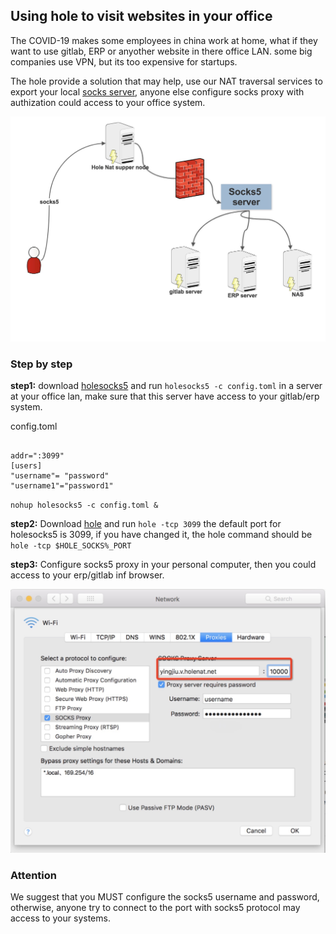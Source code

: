 ## Using hole to visit websites in your office
The COVID-19 makes some employees in china work at home, what if they want to use gitlab, ERP or anyother website in there office LAN. some big companies use VPN, but its too expensive for startups. 

The hole provide a solution that may help, use our NAT traversal services to export your local [socks server](https://github.com/holenat/holesocks), anyone else configure socks proxy with authization could access to your office system.

![](images/showcase-sock5.jpg)

### Step by step

**step1:** download [holesocks5](https://github.com/holenat/holesocks/releases) and run ```holesocks5 -c config.toml``` in a server at your office lan, make sure that this server have access to your gitlab/erp system.

config.toml

```

addr=":3099"
[users]
"username"= "password"
"username1"="password1"

```

`nohup holesocks5 -c config.toml &`

**step2:** Download [hole](http://holenat.net) and run `hole -tcp 3099` the default port for holesocks5 is 3099, if you have changed it, the hole command should be `hole -tcp $HOLE_SOCKS%_PORT`

**step3:** Configure socks5 proxy in your personal computer, then you could access to your erp/gitlab inf browser.

![](images/socks5-config.jpg)

### Attention
We suggest that you MUST configure the socks5 username and password, otherwise, anyone try to connect to the port with socks5 protocol may access to your systems.